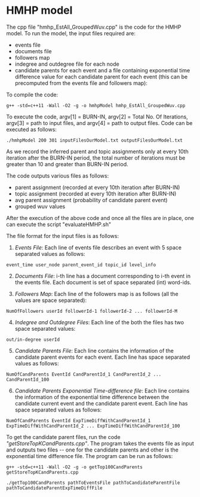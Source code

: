 # HMHP model

The cpp file "hmhp_EstAll_GroupedWuv.cpp" is the code for the HMHP model. To run the model, the input files required are:

* events file
* documents file
* followers map 
* indegree and outdegree file for each node 
* candidate parents for each event and a file containing exponential time difference value for each candidate parent for each event (this can be  precomputed from the events file and followers map):

To compile the code:
```
g++ -std=c++11 -Wall -O2 -g -o hmhpModel hmhp_EstAll_GroupedWuv.cpp
```

To execute the code, argv[1] = BURN-IN, argv[2] = Total No. Of Iterations, argv[3] = path to input files, and argv[4] = path to output files. Code can be executed as follows:
```
./hmhpModel 200 301 inputFilesOurModel.txt outputFilesOurModel.txt
```
As we record the inferred parent and topic assignments only at every 10th iteration after the BURN-IN period, the total number of iterations must be greater than 10 and greater than BURN-IN period.

The code outputs various files as follows:

- parent assignment (recorded at every 10th iteration after BURN-IN)
- topic assignment (recorded at every 10th iteration after BURN-IN)
- avg parent assignment (probability of candidate parent event)
- grouped wuv values

After the execution of the above code and once all the files are in place, one can execute the script "evaluateHMHP.sh"

The file format for the input files is as follows:

1. *Events File*: Each line of events file describes an event with 5 space separated values as follows:
```
event_time user_node parent_event_id topic_id level_info
```

2. *Documents File*: i-th line has a document corresponding to i-th event in the events file. Each document is set of space separated (int) word-ids.

3. *Followers Map*: Each line of the followers map is as follows (all the values are space separated):
```
NumOfFollowers userId followerId-1 followerId-2 ... followerId-M
```

4. *Indegree and Outdegree Files*: Each line of the both the files has two space separated values:
```
out/in-degree userId
```

5. *Candidate Parents File*: Each line contains the information of the candidate parent events for each event. Each line has space separated values as follows:
```
NumOfCandParents EventId CandParentId_1 CandParentId_2 ... CandParentId_100 
```

6. *Candidate Parents Exponential Time-difference file*: Each line contains the information of the exponential time difference between the candidate current event and the candidate parent event. Each line has space separated values as follows:
```
NumOfCandParents EventId ExpTimeDiffWithCandParentId_1 ExpTimeDiffWithCandParentId_2 ... ExpTimeDiffWithCandParentId_100
```

To get the candidate parent files, run the code *"getStoreTopKCandParents.cpp"*. The program takes the events file as input and outputs two files -- one for the candidate parents and other is the exponential time difference file. The program can be run as follows:
```
g++ -std=c++11 -Wall -O2 -g -o getTop100CandParents  getStoreTopKCandParents.cpp

./getTop100CandParents pathToEventsFile pathToCandidateParentFile pathToCandidateParentExpTimeDiffFile
```
